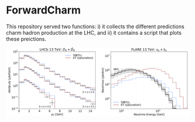 # ForwardCharm

This repository served two functions: i) it collects the different predictions charm hadron production at the LHC, and ii) it contains a script that plots these preictions. 


![Example Spectra](https://github.com/KlingFelix/ForwardCharm/blob/main/figures/Example.png)

